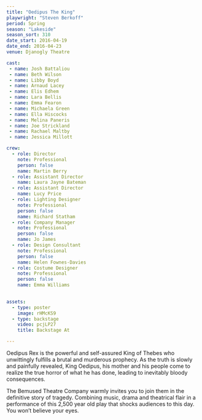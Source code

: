```yaml
---
title: "Oedipus The King"
playwright: "Steven Berkoff"
period: Spring
season: "Lakeside"
season_sort: 310
date_start: 2016-04-19
date_end: 2016-04-23
venue: Djanogly Theatre

cast:
 - name: Josh Battaliou
 - name: Beth Wilson
 - name: Libby Boyd
 - name: Arnaud Lacey
 - name: Elis Edhem
 - name: Lara Bellis
 - name: Emma Fearon 
 - name: Michaela Green
 - name: Ella Hiscocks
 - name: Melina Paneris
 - name: Joe Strickland
 - name: Rachael Maltby
 - name: Jessica Millott

crew:
  - role: Director
    note: Professional
    person: false
    name: Martin Berry
  - role: Assistant Director
    name: Laura Jayne Bateman
  - role: Assistant Director
    name: Lucy Price
  - role: Lighting Designer
    note: Professional
    person: false
    name: Richard Statham
  - role: Company Manager
    note: Professional
    person: false
    name: Jo James
  - role: Design Consultant
    note: Professional
    person: false
    name: Helen Fownes-Davies
  - role: Costume Designer
    note: Professional
    person: false
    name: Emma Williams
  

assets:
  - type: poster
    image: rHMcKS9
  - type: backstage
    video: pcjLP27
    title: Backstage At

---
```


Oedipus Rex is the powerful and self-assured King of Thebes who unwittingly fulfills a brutal and murderous prophecy. As the truth is slowly and painfully revealed, King Oedipus, his mother and his people come to realize the true horror of what he has done, leading to inevitably bloody consequences. 

The Bemused Theatre Company warmly invites you to join them in the definitive story of tragedy. Combining music, drama and theatrical flair in a performance of this 2,500 year old play that shocks audiences to this day. You won’t believe your eyes.
